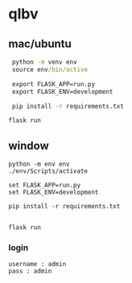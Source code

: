 # qlbv

## mac/ubuntu


```cmd
 python -m venv env
 source env/bin/active

 export FLASK_APP=run.py
 export FLASK_ENV=development

 pip install -r requirements.txt  

flask run
```

## window


```
python -m env env
./env/Scripts/activate

set FLASK_APP=run.py
set FLASK_ENV=development

pip install -r requirements.txt  


flask run
```

### login

```hehe
username : admin
pass : admin
```
